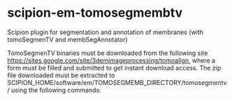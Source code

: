 # scipion-em-tomosegmembtv
Scipion plugin for segmentation and annotation of membranes (with tomoSegmenTV and membSegAnnotator) 

TomoSegmenTV binaries must be downloaded from the following site https://sites.google.com/site/3demimageprocessing/tomoalign, where a form must be filled and submitted to get instant download access. The zip file downloaded must be extracted to SCIPION_HOME/software/em/TOMOSEGMEMB_DIRECTORY/tomosegmentv/ using the following commands:
